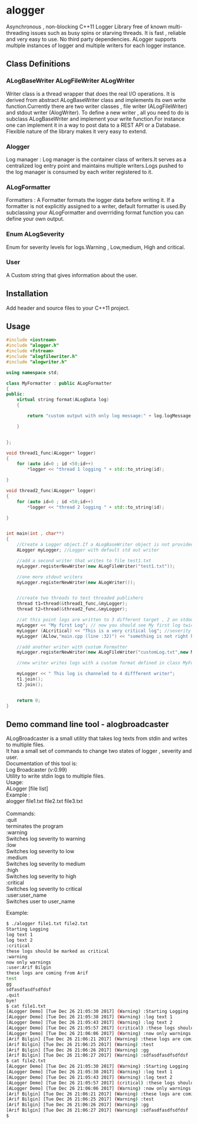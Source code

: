 # alogger
Asynchronous , non-blocking C++11 Logger Library free of known multi-threading issues such as busy spins or starving threads.
It is fast , reliable and very easy to use. No third party dependencies. ALogger supports multiple instances of logger and multiple writers for each logger instance.

## Class Definitions
### ALogBaseWriter ALogFileWriter ALogWriter<br />
Writer class is a thread wrapper that does the real I/O operations. It is derived from abstract ALogBaseWriter class and implements its own write function.Currently there are two writer classes , file writer (ALogFileWriter) and stdout writer (AlogWriter). To define a new writer , all you need to do is subclass ALogBaseWriter and implement your write function.For instance one can implement it in a way to post data to a REST API or a Database. Flexible nature of the library makes it very easy to extend.

### Alogger<br />
Log manager : Log manager is the container class of writers.It serves as a centralized log entry point and maintains multiple writers.Logs pushed to the log manager is consumed by each writer registered to it.

### ALogFormatter<br />
Formatters  : A Formatter formats the logger data before writing it. If a formatter is not explicitly assigned to a writer, default formatter is used.By subclassing your ALogFormatter and overrriding format function you can define your own output.

### Enum ALogSeverity<br />
Enum for severity levels for logs.Warning , Low,medium, High and critical.

### User<br />
A Custom string that gives information about the user.

## Installation
Add header and source files to your C++11 project.

## Usage
```c++
#include <iostream>
#include "alogger.h"
#include <fstream>
#include "alogfilewriter.h"
#include "alogwriter.h"

using namespace std;

class MyFormatter : public ALogFormatter
{
public:
    virtual string format(ALogData log)
    {

        return "custom output with only log message:" + log.logMessage();

    }


};

void thread1_func(ALogger* logger)
{
    for (auto id=0 ; id <50;id++)
        *logger << "thread 1 logging " + std::to_string(id);

}

void thread2_func(ALogger* logger)
{
    for (auto id=0 ; id <50;id++)
        *logger << "thread 2 logging " + std::to_string(id);

}


int main(int , char**)
{
    //Create a Logger object.If a ALogBaseWriter object is not provided , it creates a ALogWriter and register it as the first writer object.
    ALogger myLogger; //Logger with default std out writer

    //add a second writer that writes to file test1.txt
    myLogger.registerNewWriter(new ALogFileWriter("test1.txt"));

    //one more stdout writers
    myLogger.registerNewWriter(new ALogWriter());


    //create two threads to test threaded publishers
    thread t1=thread(&thread1_func,&myLogger);
    thread t2=thread(&thread2_func,&myLogger);

    //at this point logs are written to 3 different target , 2 on stdout one copy in test1.txt
    myLogger << "My first Log"; // now you should see My first log twice in console and also in 1 entry in test1.txt. with default severity and no User
    myLogger (ALcritical) << "This is a very critical log"; //severity is changed
    myLogger (ALlow,"main.cpp (line :32)") << "something is not right here"; //user info is added to the log

    //add another writer with custom Formatter
    myLogger.registerNewWriter(new ALogFileWriter("customLog.txt",new MyFormatter()));

    //new writer writes logs with a custom format defined in class MyFormatter

    myLogger << " This log is channeled to 4 diffferent writer";
    t1.join();
    t2.join();


    return 0;
}

```
## Demo command line tool - alogbroadcaster <br />
ALogBroadcaster is a small utility that takes log texts from stdin and writes to multiple files.<br />
It has a small set of commands to change two states of logger , severity and user.<br />
Documentation of this tool is:<br />
Log Broadcaster (v:0.99)<br />
Utility to write stdin logs to multiple files.<br />
Usage:<br />
ALogger [file list]<br />
Example :<br />
alogger file1.txt file2.txt file3.txt<br />
<br />
Commands:<br />
:quit<br />
 terminates the program<br />
:warning<br />
 Switches log severity to warning<br />
:low<br />
 Switches log severity to low<br />
:medium<br />
 Switches log severity to medium<br />
:high<br />
 Switches log severity to high<br />
:critical<br />
 Switches log severity to critical<br />
:user:user_name<br />
 Switches user to user_name<br />

 Example:
```bash
$ ./alogger file1.txt file2.txt
Starting Logging
log text 1
log text 2
:critical
these logs should be marked as critical
:warning
now only warnings
:user:Arif Bilgin
these logs are coming from Arif
test
gg
sdfasdfasdfsdfdsf
.quit
bye!
$ cat file1.txt
[ALogger Demo] [Tue Dec 26 21:05:30 2017] (Warning) :Starting Logging
[ALogger Demo] [Tue Dec 26 21:05:38 2017] (Warning) :log text 1
[ALogger Demo] [Tue Dec 26 21:05:43 2017] (Warning) :log text 2
[ALogger Demo] [Tue Dec 26 21:05:57 2017] (critical) :these logs should be marked as critical
[ALogger Demo] [Tue Dec 26 21:06:06 2017] (Warning) :now only warnings
[Arif Bilgin] [Tue Dec 26 21:06:21 2017] (Warning) :these logs are coming from Arif
[Arif Bilgin] [Tue Dec 26 21:06:25 2017] (Warning) :test
[Arif Bilgin] [Tue Dec 26 21:06:26 2017] (Warning) :gg
[Arif Bilgin] [Tue Dec 26 21:06:27 2017] (Warning) :sdfasdfasdfsdfdsf
$ cat file2.txt
[ALogger Demo] [Tue Dec 26 21:05:30 2017] (Warning) :Starting Logging
[ALogger Demo] [Tue Dec 26 21:05:38 2017] (Warning) :log text 1
[ALogger Demo] [Tue Dec 26 21:05:43 2017] (Warning) :log text 2
[ALogger Demo] [Tue Dec 26 21:05:57 2017] (critical) :these logs should be marked as critical
[ALogger Demo] [Tue Dec 26 21:06:06 2017] (Warning) :now only warnings
[Arif Bilgin] [Tue Dec 26 21:06:21 2017] (Warning) :these logs are coming from Arif
[Arif Bilgin] [Tue Dec 26 21:06:25 2017] (Warning) :test
[Arif Bilgin] [Tue Dec 26 21:06:26 2017] (Warning) :gg
[Arif Bilgin] [Tue Dec 26 21:06:27 2017] (Warning) :sdfasdfasdfsdfdsf
$
```
